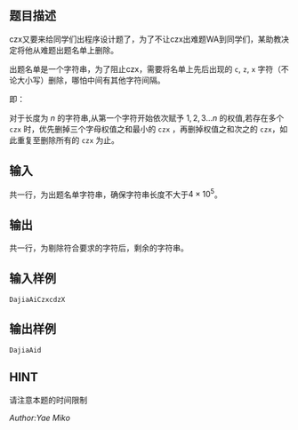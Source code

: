 ## 题目描述
czx又要来给同学们出程序设计题了，为了不让czx出难题WA到同学们，某助教决定将他从难题出题名单上删除。

出题名单是一个字符串，为了阻止czx，需要将名单上先后出现的 `c`, `z`, `x` 字符（不论大小写）删除，哪怕中间有其他字符间隔。

即：

对于长度为 $n$ 的字符串,从第一个字符开始依次赋予 $1,2,3...n$ 的权值,若存在多个 `czx` 时，优先删掉三个字母权值之和最小的 `czx` ，再删掉权值之和次之的 `czx`，如此重复至删除所有的 `czx` 为止。

## 输入
共一行，为出题名单字符串，确保字符串长度不大于$4 \times 10^5$。
## 输出
共一行，为剔除符合要求的字符后，剩余的字符串。
## 输入样例
    DajiaAiCzxcdzX
## 输出样例
    DajiaAid

## HINT
请注意本题的时间限制

*Author:Yae Miko*